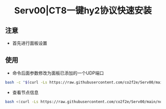 <h1 align="center">
  Serv00|CT8一键hy2协议快速安装
</h1>

## 注意
* 首先进行面板设置

## 使用
* 命令后面参数修改为面板已添加的一个UDP端口
```bash
bash -c "$(curl -Ls https://raw.githubusercontent.com/co2f2e/Serv00/main/singbox_install.sh)" -- 9999
```
* 查看节点信息
```bash
bash <(curl -Ls https://raw.githubusercontent.com/co2f2e/Serv00/main/node_info.sh)
```
